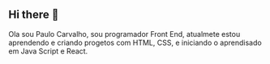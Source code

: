 ## Hi there 👋
Ola sou Paulo Carvalho, sou programador Front End, atualmete estou aprendendo e criando progetos com HTML, CSS, e iniciando o aprendisado em Java Script e React.
